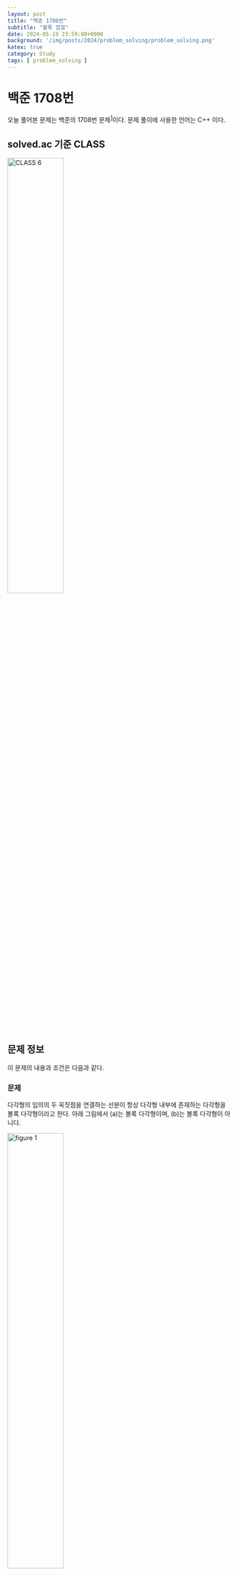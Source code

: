 ```yaml
---
layout: post
title: "백준 1708번"
subtitle: "볼록 껍질"
date: 2024-05-19 23:59:00+0900
background: '/img/posts/2024/problem_solving/problem_solving.png'
katex: true
category: Study
tags: [ problem_solving ]
---
```


# 백준 1708번

오늘 풀어본 문제는 백준의 1708번 문제<sup>[1](#footnote_1)</sup>이다. 문제 풀이에 사용한 언어는 C++ 이다.

## solved.ac 기준 CLASS

<img src="https://static.solved.ac/class/c6.svg" width="50%" height="50%" alt="CLASS 6">

## 문제 정보

이 문제의 내용과 조건은 다음과 같다.

### 문제

다각형의 임의의 두 꼭짓점을 연결하는 선분이 항상 다각형 내부에 존재하는 다각형을 볼록 다각형이라고 한다. 아래 그림에서 (a)는 볼록 다각형이며, (b)는 볼록 다각형이 아니다.

<img src="https://www.acmicpc.net/JudgeOnline/upload/201005/convex(1).png" width="50%" height="50%" alt="figure 1">

조금만 생각해 보면 다각형의 모든 내각이 $180$ 도 이하일 때 볼록 다각형이 된다는 것을 알 수 있다. 편의상 이 문제에서는 $180$ 도 미만인 경우만을 볼록 다각형으로 한정하도록 한다.

$2$ 차원 평면에 $N$ 개의 점이 주어졌을 때, 이들 중 몇 개의 점을 골라 볼록 다각형을 만드는데, 나머지 모든 점을 내부에 포함하도록 할 수 있다. 이를 볼록 껍질 (CONVEX HULL) 이라 한다. 아래 그림은 $N=10$ 인 경우의 한 예이다.

<img src="https://www.acmicpc.net/JudgeOnline/upload/201005/convv.PNG" width="50%" height="50%" alt="figure 2">

점의 집합이 주어졌을 때, 볼록 껍질을 이루는 점의 개수를 구하는 프로그램을 작성하시오.

### 입력

첫째 줄에 점의 개수 $N$ $(3 \le N \le 100,000)$ 이 주어진다. 둘째 줄부터 $N$ 개의 줄에 걸쳐 각 점의 $x$ 좌표와 $y$ 좌표가 빈 칸을 사이에 두고 주어진다. 주어지는 모든 점의 좌표는 다르다. $x$ 좌표와 $y$ 좌표의 범위는 절댓값 $40,000$ 을 넘지 않는다. 입력으로 주어지는 다각형의 모든 점이 일직선을 이루는 경우는 없다.

### 출력

첫째 줄에 볼록 껍질을 이루는 점의 개수를 출력한다.

볼록 껍질의 변에 점이 여러 개 있는 경우에는 가장 양 끝 점만 개수에 포함한다.

## 풀이과정

### 1번째 시도

이름에서부터 이 문제가 Convex Hull 알고리즘을 사용하는 문제라는 것을 알 수 있었다. 

정확한 알고리즘의 동작 원리와 구현법에 대한 설명은 생략하고, 문제를 해결하기 위해 사용한 방식은 다음과 같다.

1. 입력 받은 점들을 $x$ 좌표의 값이 가장 작은 점을 기준으로 CCW 알고리즘을 이용하여 반시계 방향으로 정렬한다.

2. `std::stack` 을 활용하여 Convex Hull 알고리즘을 구현하고, 최종적으로 해당 스택에 Convex Hull 을 구성하는 점들을 저장하게 한다.

3. 스택의 크기를 출력한다.

코드는 다음과 같이 작성하였다. 제출할 때는 헤더파일의 코드를 붙여넣어 제출하였다.

#### geometric_line.hpp

```cpp
#ifndef __GEOMETRIC_LINE_HPP__
#define __GEOMETRIC_LINE_HPP__

#include <utility>

template <typename T>
class GeometricLine {
private:
	std::pair<T, T> start;
	std::pair<T, T> end;
public:
	GeometricLine() : start(std::make_pair(0, 0)), end(std::make_pair(0, 0)) {}

	GeometricLine(const std::pair<T, T>& start, const std::pair<T, T>& end) : start(start), end(end) {}

	GeometricLine& operator=(const GeometricLine& other) {
		this->start.first = other.start.first;
		this->start.second = other.start.second;
		this->end.first = other.end.first;
		this->end.second = other.end.second;

		return *this;
	}

	GeometricLine& update(const std::pair<T, T>& newStart, const std::pair<T, T>& newEnd) {
		this->start = newStart;
		this->end = newEnd;
		
		return *this;
	}

	T getCCW(const std::pair<T, T>& target) const {
		return (end.first - start.first) * (target.second - start.second) - (end.second - start.second) * (target.first - start.first);
	}

	bool cross(const GeometricLine& target) {
		const T ourCCW = this->getCCW(target.start) * this->getCCW(target.end);
		const T theirCCW = target.getCCW(this->start) * target.getCCW(this->end);

		if (ourCCW == 0 && theirCCW == 0) {
			if (this->start > target.end || target.start > this->end) {
				return false;
			}
			else {
				return true;
			}
		}
		else {
			return (ourCCW <= 0 && theirCCW <= 0);
		}
	}

	const std::pair<T, T>& getStart(void) const {
		return start;
	}

	const std::pair<T, T>& getEnd(void) const {
		return end;
	}
	
	T lengthSquare(void) const {
	    T dx = end.first - start.first;
	    T dy = end.second - start.second;
	        
	    return dx * dx + dy * dy;
	}
};

#endif // !__GEOMETRIC_LINE_HPP__
```

#### main.cpp

```cpp
#include <bits/stdc++.h>
#include "geometric_line.hpp"

using namespace std;

using ll = long long int;
using ull = unsigned long long int;

using pll = pair<ll, ll>;

class CCW_cmp {
private:
    pll origin;
   
public:
    CCW_cmp(const pll& origin) : origin(origin) {};
    bool operator()(const pll& A, const pll& B) {
        GeometricLine<ll> originToA(origin, A);
        ll ccw = originToA.getCCW(B);
       
        if (ccw < 0) {
            return false;
        }
        else if (ccw > 0) {
            return true;
        }
        else {
            GeometricLine<ll> originToB(origin, B);
            return originToA.lengthSquare() < originToB.lengthSquare();
        }
    }
};

int main(void) {
    ios::sync_with_stdio(0);
    cin.tie(0);
    cout.tie(0);
   
    int N;
    cin >> N;
   
    vector<pll> points(N);
   
    for (int i=0; i<N; i++) {
        cin >> points[i].first >> points[i].second;
    }
   
    sort(points.begin(), points.end());
   
    CCW_cmp cmp(points[0]);
    sort(points.begin() + 1, points.end(), cmp);
   
    GeometricLine<ll> currentLine(points[0], points[1]);
    stack<pll> convexHull;
   
    convexHull.push(points[0]);
    convexHull.push(points[1]);
   
    for (int i=2; i<N; i++) {
        while (convexHull.size() >= 2) {
            ll ccw = currentLine.getCCW(points[i]);
           
            if (ccw > 0) {
                break;
            }
            else {
                convexHull.pop();
                if (convexHull.size() == 1) {
                    break;
                }
            }
           
            pll B = convexHull.top();
            convexHull.pop();
            pll A = convexHull.top();
            convexHull.push(B);
           
            currentLine = GeometricLine<ll>(A, B);
        }
       
        currentLine = GeometricLine<ll>(convexHull.top(), points[i]);
        convexHull.push(points[i]);
    }
    
    cout << convexHull.size();
   
    return 0;
}
```

그러자 모든 테스트 케이스를 통과하고 '맞았습니다'가 나오는 것을 확인할 수 있었다.

## 마무리

이 문제는 내가 군입대를 하고 나서 처음으로 푸는 CLASS 6 문제이다. 연등 시간 자체는 짧지만 알차게 활용하여 알고리즘을 공부할 수 있었던 좋은 문제였던 것 같다.

내가 만든 GeometricLine 자료구조는 내 레포지토리<sup>[2](#footnote_2)</sup>에서 확인할 수 있다. 필요한 사람은 참고하길 바란다.

오늘의 PS는 여기까지!

---
<a name="footnote_1">1</a>: <https://www.acmicpc.net/problem/1708>  
<a name="footnote_2">2</a>: <https://github.com/ChoiCube84/baekjoon-solutions/blob/main/C%2B%2B/custom_data_structures/geometric_line.hpp>
